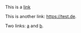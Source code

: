 This is a [link](https://lea.codes/)

This is another link: <https://test.de>.

Two links: [a](a.html) and [b](b.html).

